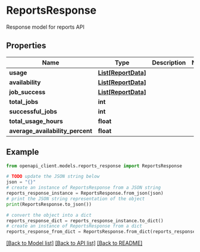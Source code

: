 # ReportsResponse

Response model for reports API

## Properties

Name | Type | Description | Notes
------------ | ------------- | ------------- | -------------
**usage** | [**List[ReportData]**](ReportData.md) |  | 
**availability** | [**List[ReportData]**](ReportData.md) |  | 
**job_success** | [**List[ReportData]**](ReportData.md) |  | 
**total_jobs** | **int** |  | 
**successful_jobs** | **int** |  | 
**total_usage_hours** | **float** |  | 
**average_availability_percent** | **float** |  | 

## Example

```python
from openapi_client.models.reports_response import ReportsResponse

# TODO update the JSON string below
json = "{}"
# create an instance of ReportsResponse from a JSON string
reports_response_instance = ReportsResponse.from_json(json)
# print the JSON string representation of the object
print(ReportsResponse.to_json())

# convert the object into a dict
reports_response_dict = reports_response_instance.to_dict()
# create an instance of ReportsResponse from a dict
reports_response_from_dict = ReportsResponse.from_dict(reports_response_dict)
```
[[Back to Model list]](../README.md#documentation-for-models) [[Back to API list]](../README.md#documentation-for-api-endpoints) [[Back to README]](../README.md)


